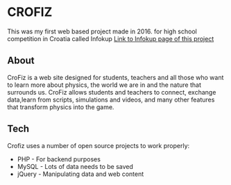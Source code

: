 # CROFIZ
This was my first web based project made in 2016. for high school competition in Croatia called Infokup 
[Link to Infokup page of this project](https://informatika.azoo.hr/projekt/389/CroFiz)

## About
CroFiz is a web site designed for students, teachers and all those who want to learn more about physics, the world we are in and the nature that surrounds us. CroFiz allows students and teachers to connect, exchange data,learn from scripts, simulations and videos, and many other features that transform physics into the game.

## Tech

Crofiz uses a number of open source projects to work properly:

* PHP - For backend purposes
* MySQL - Lots of data needs to be saved
* jQuery - Manipulating data and web content